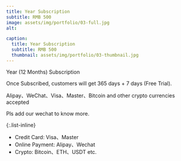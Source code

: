```yaml
---
title: Year Subscription
subtitle: RMB 500
image: assets/img/portfolio/03-full.jpg
alt:

caption:
  title: Year Subscription
  subtitle: RMB 500
  thumbnail: assets/img/portfolio/03-thumbnail.jpg
---
```

Year (12 Months) Subscription

Once Subscribed, customers will get 365 days + 7 days (Free Trial).

Alipay、WeChat、Visa、Master、Bitcoin and other crypto currencies accepted

Pls add our wechat to know more.

{:.list-inline}
- Credit Card: Visa、Master
- Online Payment: Alipay、Wechat
- Crypto: Bitcoin、ETH、USDT etc.
